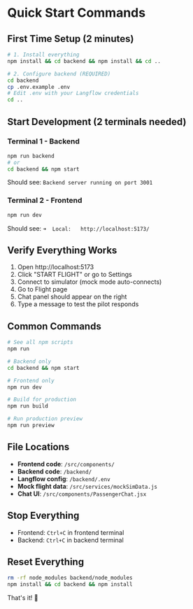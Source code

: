 # Quick Start Commands

## First Time Setup (2 minutes)
```bash
# 1. Install everything
npm install && cd backend && npm install && cd ..

# 2. Configure backend (REQUIRED)
cd backend
cp .env.example .env
# Edit .env with your Langflow credentials
cd ..
```

## Start Development (2 terminals needed)

### Terminal 1 - Backend
```bash
npm run backend
# or
cd backend && npm start
```
Should see: `Backend server running on port 3001`

### Terminal 2 - Frontend  
```bash
npm run dev
```
Should see: `➜  Local:   http://localhost:5173/`

## Verify Everything Works

1. Open http://localhost:5173
2. Click "START FLIGHT" or go to Settings
3. Connect to simulator (mock mode auto-connects)
4. Go to Flight page
5. Chat panel should appear on the right
6. Type a message to test the pilot responds

## Common Commands

```bash
# See all npm scripts
npm run

# Backend only
cd backend && npm start

# Frontend only  
npm run dev

# Build for production
npm run build

# Run production preview
npm run preview
```

## File Locations

- **Frontend code**: `/src/components/`
- **Backend code**: `/backend/`
- **Langflow config**: `/backend/.env`
- **Mock flight data**: `/src/services/mockSimData.js`
- **Chat UI**: `/src/components/PassengerChat.jsx`

## Stop Everything

- Frontend: `Ctrl+C` in frontend terminal
- Backend: `Ctrl+C` in backend terminal

## Reset Everything
```bash
rm -rf node_modules backend/node_modules
npm install && cd backend && npm install
```

That's it! 🚀